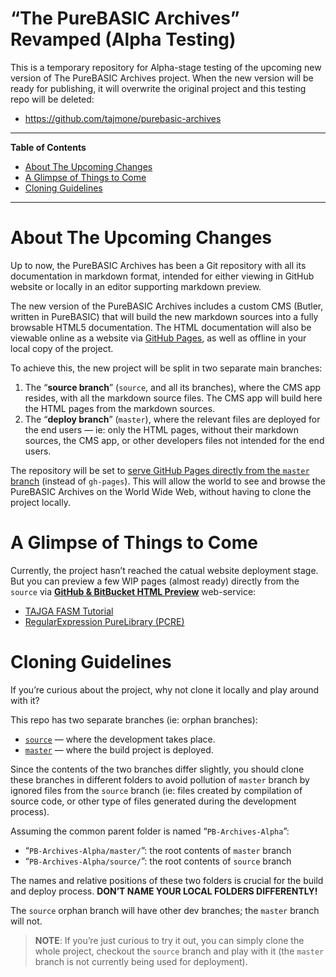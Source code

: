 “The PureBASIC Archives” Revamped (Alpha Testing)
=================================================

This is a temporary repository for Alpha-stage testing of the upcoming new version of The PureBASIC Archives project. When the new version will be ready for publishing, it will overwrite the original project and this testing repo will be deleted:

-   <https://github.com/tajmone/purebasic-archives>

------------------------------------------------------------------------

**Table of Contents**

<!-- #toc -->
-   [About The Upcoming Changes](#about-the-upcoming-changes)
-   [A Glimpse of Things to Come](#a-glimpse-of-things-to-come)
-   [Cloning Guidelines](#cloning-guidelines)

<!-- /toc -->

------------------------------------------------------------------------

About The Upcoming Changes
==========================

Up to now, the PureBASIC Archives has been a Git repository with all its documentation in markdown format, intended for either viewing in GitHub website or locally in an editor supporting markdown preview.

The new version of the PureBASIC Archives includes a custom CMS (Butler, written in PureBASIC) that will build the new markdown sources into a fully browsable HTML5 documentation. The HTML documentation will also be viewable online as a website via [GitHub Pages](https://pages.github.com/), as well as offline in your local copy of the project.

To achieve this, the new project will be split in two separate main branches:

1.  The “**source branch**” (`source`, and all its branches), where the CMS app resides, with all the markdown source files. The CMS app will build here the HTML pages from the markdown sources.
2.  The “**deploy branch**” (`master`), where the relevant files are deployed for the end users — ie: only the HTML pages, without their markdown sources, the CMS app, or other developers files not intended for the end users.

The repository will be set to [serve GitHub Pages directly from the `master` branch](https://help.github.com/articles/configuring-a-publishing-source-for-github-pages/#enabling-github-pages-to-publish-your-site-from-master-or-gh-pages) (instead of `gh-pages`). This will allow the world to see and browse the PureBASIC Archives on the World Wide Web, without having to clone the project locally.

A Glimpse of Things to Come
===========================

Currently, the project hasn’t reached the catual website deployment stage. But you can preview a few WIP pages (almost ready) directly from the `source` via [**GitHub & BitBucket HTML Preview**](http://htmlpreview.github.io/) web-service:

-   [TAJGA FASM Tutorial](http://htmlpreview.github.io/?https://github.com/tajmone/pb-archives-test/blob/source/asm/fasm/tutorials/tajga-fasm-tutorial.html)
-   [RegularExpression PureLibrary (PCRE)](http://htmlpreview.github.io/?https://github.com/tajmone/pb-archives-test/blob/source/pb-development/purelibs/regex/index.html)

Cloning Guidelines
==================

If you’re curious about the project, why not clone it locally and play around with it?

This repo has two separate branches (ie: orphan branches):

-   [`source`](https://github.com/tajmone/pb-archives-test/tree/source) — where the development takes place.
-   [`master`](https://github.com/tajmone/pb-archives-test) — where the build project is deployed.

Since the contents of the two branches differ slightly, you should clone these branches in different folders to avoid pollution of `master` branch by ignored files from the `source` branch (ie: files created by compilation of source code, or other type of files generated during the development process).

Assuming the common parent folder is named “`PB-Archives-Alpha`”:

-   “`PB-Archives-Alpha/master/`”: the root contents of `master` branch
-   “`PB-Archives-Alpha/source/`”: the root contents of `source` branch

The names and relative positions of these two folders is crucial for the build and deploy process. **DON’T NAME YOUR LOCAL FOLDERS DIFFERENTLY!**

The `source` orphan branch will have other dev branches; the `master` branch will not.

> **NOTE**: If you’re just curious to try it out, you can simply clone the whole project, checkout the `source` branch and play with it (the `master` branch is not currently being used for deployment).
